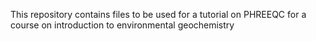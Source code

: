 This repository contains files to be used for a tutorial on PHREEQC for a course on introduction to environmental geochemistry
